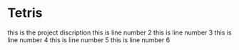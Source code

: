 # Tetris
this is the project discription
this is line number 2
this is line number 3
this is line number 4
this is line number 5
this is line number 6
